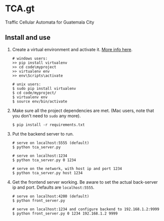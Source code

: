 # TCA.gt
Traffic Cellular Automata for Guatemala City

## Install and use
1. Create a virtual environment and activate it. [More info here](http://www.dabapps.com/blog/introduction-to-pip-and-virtualenv-python/).

   ```shell
   # windows users:
   >> pip install virtualenv
   >> cd code\myproject
   >> virtualenv env
   >> env\Scripts\activate
   
   # unix users:
   $ sudo pip install virtualenv
   $ cd code/myproject/
   $ virtualenv env
   $ source env/bin/activate
   ```
   
1. Make sure all the project dependencies are met. (Mac users, note that you don't need to `sudo` any more).

   ```shell
   $ pip install -r requirements.txt
   ```
   
1. Put the backend server to run.

   ```shell
   # serve on localhost:5555 (default)
   $ python tca_server.py
   
   # serve on localhost:1234
   $ python tca_server.py 0 1234
   
   # serve on the network, with host ip and port 1234
   $ python tca_server.py host 1234
   ```
   
1. Get the frontend server working. Be aware to set the actual back-server ip and port. Defaults are `localhost:5555`.

   ```shell
   # serve on localhost:4200 (default)
   $ python front_server.py
   
   # serve on localhost:1234 and configure backend to 192.168.1.2:9999
   $ python front_server.py 0 1234 192.168.1.2 9999
   ```
